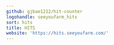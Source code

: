 ```yaml
---
github: gjbae1212/hit-counter
logohandle: seeyoufarm_hits
sort: hits
title: HITS
website: 'https://hits.seeyoufarm.com/'
---
```

